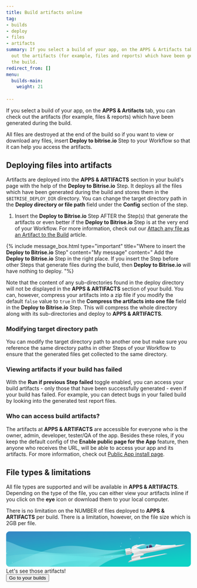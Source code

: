 ```yaml
---
title: Build artifacts online
tag:
- builds
- deploy
- files
- artifacts
summary: If you select a build of your app, on the APPS & Artifacts tab you can check
  out the artifacts (for example, files and reports) which have been generated during
  the build.
redirect_from: []
menu:
  builds-main:
    weight: 21

---
```

If you select a build of your app, on the **APPS & Artifacts** tab, you can check out the artifacts (for example, files & reports) which have been generated during the build.

All files are destroyed at the end of the build so if you want to view or download any files, insert **Deploy to bitrise.io** Step to your Workflow so that it can help you access the artifacts.

## Deploying files into artifacts

Artifacts are deployed into the **APPS & ARTIFACTS** section in your build's page with the help of the **Deploy to Bitrise.io** Step. It deploys all the files which have been generated during the build and stores them in the `$BITRISE_DEPLOY_DIR` directory. You can change the target directory path in the **Deploy directory or file path** field under the **Config** section of the step.

1. Insert the **Deploy to Bitrise.io** Step AFTER the Step(s) that generate the artifacts or even better if the **Deploy to Bitrise.io** Step is at the very end of your Workflow. For more information, check out our [Attach any file as an Artifact to the Build](https://devcenter.bitrise.io/tips-and-tricks/attach-any-file-to-build/) article.

{% include message_box.html type="important" title="Where to insert the **Deploy to Bitrise.io** Step" content="My message" content=" Add the **Deploy to Bitrise.io** Step in the right place. If you insert the Step before other Steps that generate files during the build, then **Deploy to Bitrise.io** will have nothing to deploy. "%}

Note that the content of any sub-directories found in the deploy directory will not be displayed in the **APPS & ARTIFACTS** section of your build. You can, however, compress your artifacts into a zip file if you modify the default `false` value to `true` in the **Compress the artifacts into one file** field in the **Deploy to Bitrise.io** Step. This will compress the whole directory along with its sub-directories and deploy to **APPS & ARTIFACTS**.

### Modifying target directory path

You can modify the target directory path to another one but make sure you reference the same directory paths in other Steps of your Workflow to ensure that the generated files get collected to the same directory.

### Viewing artifacts if your build has failed

With the **Run if previous Step failed** toggle enabled, you can access your build artifacts - only those that have been successfully generated - even if your build has failed. For example, you can detect bugs in your failed build by looking into the generated test report files.

### Who can access build artifacts?

The artifacts at **APPS & ARTIFACTS** are accessible for everyone who is the owner, admin, developer, tester/QA of the app. Besides these roles, if you keep the default config of the **Enable public page for the App** feature, then anyone who receives the URL, will be able to access your app and its artifacts. For more information, check out [Public App install page](https://devcenter.bitrise.io/tutorials/deploy/bitrise-app-deployment/#public-app-install-page).

## File types & limitations

All file types are supported and will be available in **APPS & ARTIFACTS**.
Depending on the type of the file, you can either view your artifacts inline if you click on the **eye** icon or download them to your local computer.

There is no limitation on the NUMBER of files deployed to **APPS & ARTIFACTS** per build. There is a limitation, however, on the file size which is 2GB per file.

<div class="banner"> <img src="/assets/images/banner-bg-888x170.png" style="border: none;"> <div class="deploy-text">Let's see those artifacts!</div> <a target="_blank" href="https://app.bitrise.io/dashboard/builds"><button class="button">Go to your  builds</button></a> </div>
